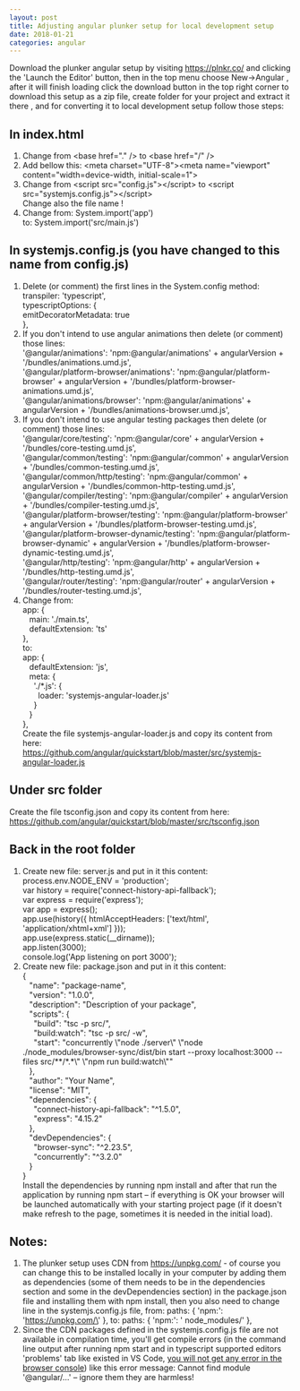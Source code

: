 ```yaml
---
layout: post
title: Adjusting angular plunker setup for local development setup
date: 2018-01-21
categories: angular
---
```


Download the plunker angular setup by visiting https://plnkr.co/ and clicking the 'Launch the Editor' button, then in the top menu choose New->Angular , after it will finish loading click the download button in the top right corner to download this setup as a zip file, create folder for your project and extract it there , and for converting it to local development setup follow those steps:

## In index.html
1.	Change from &lt;base href=\".\" /&gt; to &lt;base href=\"/\" /&gt;
2.	Add bellow this: &lt;meta charset=\"UTF-8\"&gt;&lt;meta name=\"viewport\" content=\"width=device-width, initial-scale=1\"&gt;
3.	Change from &lt;script src=\"config.js\"&gt;&lt;/script&gt; to &lt;script src=\"systemjs.config.js\"&gt;&lt;/script&gt;<br>Change also the file name !
4.	Change from: System.import(\'app\')<br>to: System.import(\'src/main.js\')

## In systemjs.config.js (you have changed to this name from config.js)
1.	Delete (or comment) the first lines in the System.config method:<br>transpiler: \'typescript\',<br>typescriptOptions: {<br>   emitDecoratorMetadata: true<br>},
2.	If you don\'t intend to use angular animations then delete (or comment) those lines:<br>\'@angular/animations\': \'npm:@angular/animations\' + angularVersion + \'/bundles/animations.umd.js\',<br>\'@angular/platform-browser/animations\': \'npm:@angular/platform-browser\' + angularVersion + \'/bundles/platform-browser-animations.umd.js\',<br>    \'@angular/animations/browser\': \'npm:@angular/animations\' + angularVersion + \'/bundles/animations-browser.umd.js\',
3.	If you don\'t intend to use angular testing packages then delete (or comment) those lines:<br>\'@angular/core/testing\': \'npm:@angular/core\' + angularVersion + \'/bundles/core-testing.umd.js\',<br>\'@angular/common/testing\': \'npm:@angular/common\' + angularVersion + \'/bundles/common-testing.umd.js\',<br>\'@angular/common/http/testing\': \'npm:@angular/common\' + angularVersion + \'/bundles/common-http-testing.umd.js\',<br>\'@angular/compiler/testing\': \'npm:@angular/compiler\' + angularVersion + \'/bundles/compiler-testing.umd.js\',<br>\'@angular/platform-browser/testing\': \'npm:@angular/platform-browser\' + angularVersion + \'/bundles/platform-browser-testing.umd.js\',<br>\'@angular/platform-browser-dynamic/testing\': \'npm:@angular/platform-browser-dynamic\' + angularVersion + \'/bundles/platform-browser-dynamic-testing.umd.js\',<br>    \'@angular/http/testing\': \'npm:@angular/http\' + angularVersion + \'/bundles/http-testing.umd.js\',<br>\'@angular/router/testing\': \'npm:@angular/router\' + angularVersion + \'/bundles/router-testing.umd.js\',
4.	Change from:<br>app: {<br> &nbsp;&nbsp;     main: \'./main.ts\',<br>  &nbsp;&nbsp;    defaultExtension: \'ts\'<br>},<br>to:<br>app: {<br>  &nbsp;&nbsp;    defaultExtension: \'js\',<br>  &nbsp;&nbsp;   meta: {<br>  &nbsp;&nbsp;&nbsp;&nbsp;      \'./*.js\': {<br>   &nbsp;&nbsp;&nbsp;&nbsp;&nbsp;&nbsp;       loader: \'systemjs-angular-loader.js\'<br>  &nbsp;&nbsp;&nbsp;&nbsp;      }<br>  &nbsp;&nbsp;    }<br>},<br>Create the file systemjs-angular-loader.js and copy its content from here:<br><https://github.com/angular/quickstart/blob/master/src/systemjs-angular-loader.js>

## Under src folder
Create the file tsconfig.json and copy its content from here:<br>
<https://github.com/angular/quickstart/blob/master/src/tsconfig.json>

## Back in the root folder
1.	Create new file: server.js and put in it this content:<br>process.env.NODE_ENV = \'production\';<br>var history = require(\'connect-history-api-fallback\');<br>var express = require(\'express\');<br>var app = express();<br>app.use(history({ htmlAcceptHeaders: [\'text/html\', \'application/xhtml+xml\'] }));<br>app.use(express.static(__dirname)); <br>app.listen(3000);<br>console.log(\'App listening on port 3000\');
2.	Create new file: package.json and put in it this content:<br>{<br>  &nbsp;&nbsp;  \"name\": \"package-name\",<br>  &nbsp;&nbsp;  \"version\": \"1.0.0\",<br>  &nbsp;&nbsp;  \"description\": \"Description of your package\",<br>  &nbsp;&nbsp;  \"scripts\": {<br>   &nbsp;&nbsp;&nbsp;&nbsp;    \"build\": \"tsc -p src/\",<br>   &nbsp;&nbsp;&nbsp;&nbsp;    \"build:watch\": \"tsc -p src/ -w\",<br>   &nbsp;&nbsp;&nbsp;&nbsp;    \"start\": \"concurrently \\\"node ./server\\\" \\\"node ./node_modules/browser-sync/dist/bin start \-\-proxy localhost:3000 \-\-files src/\*\*/\*\.\*\\\" \\\"npm run build:watch\\\"\"<br> &nbsp;&nbsp;   },<br>  &nbsp;&nbsp;  \"author\": \"Your Name\",<br>  &nbsp;&nbsp;  \"license\": \"MIT\",<br>  &nbsp;&nbsp;  \"dependencies\": {<br>     &nbsp;&nbsp;&nbsp;&nbsp;    \"connect-history-api-fallback\": \"^1.5.0\",<br>   &nbsp;&nbsp;&nbsp;&nbsp;      \"express\": \"4.15.2\"<br>  &nbsp;&nbsp;  },<br>  &nbsp;&nbsp;  \"devDependencies\": {<br>   &nbsp;&nbsp;&nbsp;&nbsp;     \"browser-sync\": \"^2.23.5\",<br>   &nbsp;&nbsp;&nbsp;&nbsp;     \"concurrently\": \"^3.2.0\"<br>  &nbsp;&nbsp;  }<br>}<br>Install the dependencies by running npm install and after that run the application by running npm start – if everything is OK your browser will be launched automatically with your starting project page (if it doesn't make refresh to the page, sometimes it is needed in the initial load).<br>

## Notes:
1.	The plunker setup uses CDN from <https://unpkg.com/> - of course you can change this to be installed locally  in your computer by adding them as dependencies (some of them needs to be in the dependencies section and some in the devDependencies section) in the package.json file and installing them with npm install, then you also need to change line in the systemjs.config.js file, from: paths: { \'npm:\': \'https://unpkg.com/\' }, to: paths: { \'npm:\': \' node_modules/\' },
2.	Since the CDN packages defined in the systemjs.config.js file are not available in compilation time, you\'ll get compile errors (in the command line output after running npm start and in typescript supported editors \'problems\' tab like existed in VS Code, <u>you will not get any error in the browser console</u>) like this error message: Cannot find module \'@angular/…\' – ignore them they are harmless!
